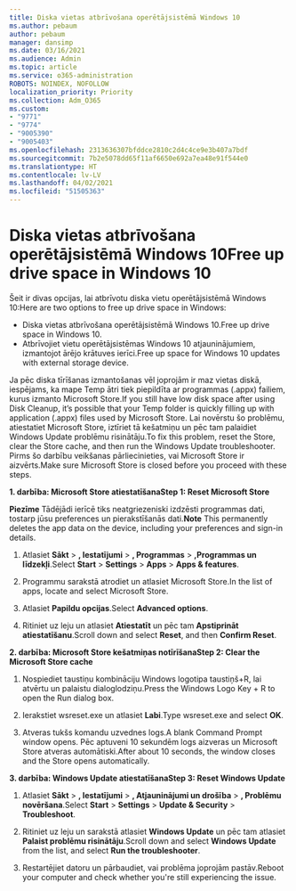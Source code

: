 ```yaml
---
title: Diska vietas atbrīvošana operētājsistēmā Windows 10
ms.author: pebaum
author: pebaum
manager: dansimp
ms.date: 03/16/2021
ms.audience: Admin
ms.topic: article
ms.service: o365-administration
ROBOTS: NOINDEX, NOFOLLOW
localization_priority: Priority
ms.collection: Adm_O365
ms.custom:
- "9771"
- "9774"
- "9005390"
- "9005403"
ms.openlocfilehash: 2313636307bfddce2810c2d4c4ce9e3b407a7bdf
ms.sourcegitcommit: 7b2e5078dd65f11af6650e692a7ea48e91f544e0
ms.translationtype: HT
ms.contentlocale: lv-LV
ms.lasthandoff: 04/02/2021
ms.locfileid: "51505363"
---
```

# <a name="free-up-drive-space-in-windows-10"></a><span data-ttu-id="0e5d3-102">Diska vietas atbrīvošana operētājsistēmā Windows 10</span><span class="sxs-lookup"><span data-stu-id="0e5d3-102">Free up drive space in Windows 10</span></span>

<span data-ttu-id="0e5d3-103">Šeit ir divas opcijas, lai atbrīvotu diska vietu operētājsistēmā Windows 10:</span><span class="sxs-lookup"><span data-stu-id="0e5d3-103">Here are two options to free up drive space in Windows:</span></span>

- <span data-ttu-id="0e5d3-104">Diska vietas atbrīvošana operētājsistēmā Windows 10.</span><span class="sxs-lookup"><span data-stu-id="0e5d3-104">Free up drive space in Windows 10.</span></span>
- <span data-ttu-id="0e5d3-105">Atbrīvojiet vietu operētājsistēmas Windows 10 atjauninājumiem, izmantojot ārējo krātuves ierīci.</span><span class="sxs-lookup"><span data-stu-id="0e5d3-105">Free up space for Windows 10 updates with external storage device.</span></span>

<span data-ttu-id="0e5d3-106">Ja pēc diska tīrīšanas izmantošanas vēl joprojām ir maz vietas diskā, iespējams, ka mape Temp ātri tiek piepildīta ar programmas (.appx) failiem, kurus izmanto Microsoft Store.</span><span class="sxs-lookup"><span data-stu-id="0e5d3-106">If you still have low disk space after using Disk Cleanup, it’s possible that your Temp folder is quickly filling up with application (.appx) files used by Microsoft Store.</span></span> <span data-ttu-id="0e5d3-107">Lai novērstu šo problēmu, atiestatiet Microsoft Store, iztīriet tā kešatmiņu un pēc tam palaidiet Windows Update problēmu risinātāju.</span><span class="sxs-lookup"><span data-stu-id="0e5d3-107">To fix this problem, reset the Store, clear the Store cache, and then run the Windows Update troubleshooter.</span></span> <span data-ttu-id="0e5d3-108">Pirms šo darbību veikšanas pārliecinieties, vai Microsoft Store ir aizvērts.</span><span class="sxs-lookup"><span data-stu-id="0e5d3-108">Make sure Microsoft Store is closed before you proceed with these steps.</span></span>

<span data-ttu-id="0e5d3-109">**1. darbība: Microsoft Store atiestatīšana**</span><span class="sxs-lookup"><span data-stu-id="0e5d3-109">**Step 1: Reset Microsoft Store**</span></span>

<span data-ttu-id="0e5d3-110">**Piezīme** Tādējādi ierīcē tiks neatgriezeniski izdzēsti programmas dati, tostarp jūsu preferences un pierakstīšanās dati.</span><span class="sxs-lookup"><span data-stu-id="0e5d3-110">**Note** This permanently deletes the app data on the device, including your preferences and sign-in details.</span></span>

1. <span data-ttu-id="0e5d3-111">Atlasiet **Sākt** > **, Iestatījumi** > **, Programmas** > **,Programmas un līdzekļi**.</span><span class="sxs-lookup"><span data-stu-id="0e5d3-111">Select **Start** > **Settings** > **Apps** > **Apps & features**.</span></span>

1. <span data-ttu-id="0e5d3-112">Programmu sarakstā atrodiet un atlasiet Microsoft Store.</span><span class="sxs-lookup"><span data-stu-id="0e5d3-112">In the list of apps, locate and select Microsoft Store.</span></span>

1. <span data-ttu-id="0e5d3-113">Atlasiet **Papildu opcijas**.</span><span class="sxs-lookup"><span data-stu-id="0e5d3-113">Select **Advanced options**.</span></span>

1. <span data-ttu-id="0e5d3-114">Ritiniet uz leju un atlasiet **Atiestatīt** un pēc tam **Apstiprināt atiestatīšanu**.</span><span class="sxs-lookup"><span data-stu-id="0e5d3-114">Scroll down and select **Reset**, and then **Confirm Reset**.</span></span>

<span data-ttu-id="0e5d3-115">**2. darbība: Microsoft Store kešatmiņas notīrīšana**</span><span class="sxs-lookup"><span data-stu-id="0e5d3-115">**Step 2: Clear the Microsoft Store cache**</span></span>

1. <span data-ttu-id="0e5d3-116">Nospiediet taustiņu kombināciju Windows logotipa taustiņš+R, lai atvērtu un palaistu dialoglodziņu.</span><span class="sxs-lookup"><span data-stu-id="0e5d3-116">Press the Windows Logo Key + R to open the Run dialog box.</span></span>

1. <span data-ttu-id="0e5d3-117">Ierakstiet wsreset.exe un atlasiet **Labi**.</span><span class="sxs-lookup"><span data-stu-id="0e5d3-117">Type wsreset.exe and select **OK**.</span></span>

1. <span data-ttu-id="0e5d3-118">Atveras tukšs komandu uzvednes logs.</span><span class="sxs-lookup"><span data-stu-id="0e5d3-118">A blank Command Prompt window opens.</span></span> <span data-ttu-id="0e5d3-119">Pēc aptuveni 10 sekundēm logs aizveras un Microsoft Store atveras automātiski.</span><span class="sxs-lookup"><span data-stu-id="0e5d3-119">After about 10 seconds, the window closes and the Store opens automatically.</span></span>

<span data-ttu-id="0e5d3-120">**3. darbība: Windows Update atiestatīšana**</span><span class="sxs-lookup"><span data-stu-id="0e5d3-120">**Step 3: Reset Windows Update**</span></span>

1. <span data-ttu-id="0e5d3-121">Atlasiet **Sākt** > **, Iestatījumi** > **, Atjauninājumi un drošība** > **, Problēmu novēršana**.</span><span class="sxs-lookup"><span data-stu-id="0e5d3-121">Select **Start** > **Settings** > **Update & Security** > **Troubleshoot**.</span></span>

1. <span data-ttu-id="0e5d3-122">Ritiniet uz leju un sarakstā atlasiet **Windows Update** un pēc tam atlasiet **Palaist problēmu risinātāju**.</span><span class="sxs-lookup"><span data-stu-id="0e5d3-122">Scroll down and select **Windows Update** from the list, and select **Run the troubleshooter**.</span></span>

1. <span data-ttu-id="0e5d3-123">Restartējiet datoru un pārbaudiet, vai problēma joprojām pastāv.</span><span class="sxs-lookup"><span data-stu-id="0e5d3-123">Reboot your computer and check whether you're still experiencing the issue.</span></span>

